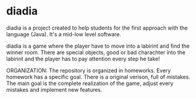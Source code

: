 # diadia
diadia is a project created to help students for the first approach with the language (Java). It's a mid-low level software.

diadia is a game where the player have to move into a labirint and find the winner room. There are special objects, good or bad charachter into the 
labirint and the player has to pay attention every step he take!

ORGANIZATION:
The repository is organized in homeworks. Every homework has a specific goal. There is a original verison, full of mistakes. The main goal is the complete
realization of the game, adjust every mistakes and implement new features.
